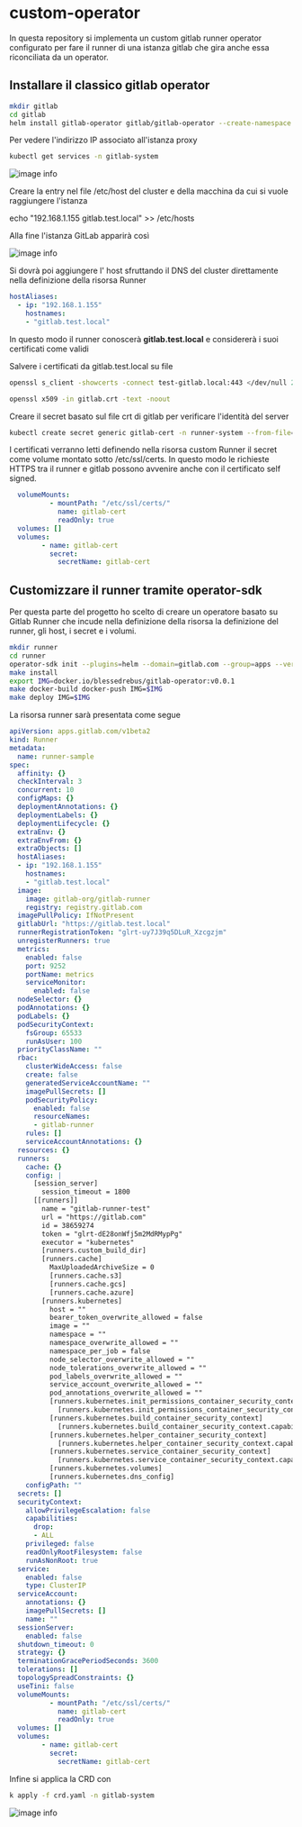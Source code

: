 # custom-operator
In questa repository si implementa un custom gitlab runner operator configurato per fare il runner di una istanza gitlab che gira anche essa riconciliata da un operator.

## Installare il classico gitlab operator

```bash
mkdir gitlab
cd gitlab
helm install gitlab-operator gitlab/gitlab-operator --create-namespace --namespace gitlab-system
```

Per vedere l'indirizzo IP associato all'istanza proxy

```bash
kubectl get services -n gitlab-system 
```

![image info](img/services.png)

Creare la entry nel file /etc/host del cluster e della macchina da cui si vuole raggiungere l'istanza

echo "192.168.1.155	gitlab.test.local" >> /etc/hosts

Alla fine l'istanza GitLab apparirà così

![image info](img/gitlab-instance.png)

Si dovrà poi aggiungere l' host sfruttando il DNS del cluster direttamente nella definizione della risorsa Runner

```yaml
hostAliases:
  - ip: "192.168.1.155"
    hostnames:
    - "gitlab.test.local"
```

In questo modo il runner conoscerà **gitlab.test.local** e considererà i suoi certificati come validi

Salvere i certificati da gitlab.test.local su file

```bash
openssl s_client -showcerts -connect test-gitlab.local:443 </dev/null 2>/dev/null|openssl x509 -outform PEM > gitlab.crt

openssl x509 -in gitlab.crt -text -noout
```

Creare il secret basato sul file crt di gitlab per verificare l'identità del server

```bash
kubectl create secret generic gitlab-cert -n runner-system --from-file=gitlab.crt
```

I certificati verranno letti definendo nella risorsa custom Runner il secret come volume montato sotto /etc/ssl/certs. In questo modo le richieste HTTPS tra il runner e gitlab possono avvenire anche con il certificato self signed.

```yaml
  volumeMounts:
          - mountPath: "/etc/ssl/certs/"
            name: gitlab-cert
            readOnly: true
  volumes: []
  volumes:
        - name: gitlab-cert
          secret:
            secretName: gitlab-cert
```

## Customizzare il runner tramite operator-sdk
Per questa parte del progetto ho scelto di creare un operatore basato su Gitlab Runner che incude nella definizione della risorsa la definizione del runner, gli host, i secret e i volumi.

```bash
mkdir runner
cd runner
operator-sdk init --plugins=helm --domain=gitlab.com --group=apps --version=v1beta1 --kind=GitLab --helm-chart=gitlab/gitlab-operator
make install
export IMG=docker.io/blessedrebus/gitlab-operator:v0.0.1
make docker-build docker-push IMG=$IMG
make deploy IMG=$IMG
```

La risorsa runner sarà presentata come segue

```yaml
apiVersion: apps.gitlab.com/v1beta2
kind: Runner
metadata:
  name: runner-sample
spec:
  affinity: {}
  checkInterval: 3
  concurrent: 10
  configMaps: {}
  deploymentAnnotations: {}
  deploymentLabels: {}
  deploymentLifecycle: {}
  extraEnv: {}
  extraEnvFrom: {}
  extraObjects: []
  hostAliases:
  - ip: "192.168.1.155"
    hostnames:
    - "gitlab.test.local"
  image:
    image: gitlab-org/gitlab-runner
    registry: registry.gitlab.com
  imagePullPolicy: IfNotPresent
  gitlabUrl: "https://gitlab.test.local"
  runnerRegistrationToken: "glrt-uy7J39q5DLuR_Xzcgzjm"
  unregisterRunners: true
  metrics:
    enabled: false
    port: 9252
    portName: metrics
    serviceMonitor:
      enabled: false
  nodeSelector: {}
  podAnnotations: {}
  podLabels: {}
  podSecurityContext:
    fsGroup: 65533
    runAsUser: 100
  priorityClassName: ""
  rbac:
    clusterWideAccess: false
    create: false
    generatedServiceAccountName: ""
    imagePullSecrets: []
    podSecurityPolicy:
      enabled: false
      resourceNames:
      - gitlab-runner
    rules: []
    serviceAccountAnnotations: {}
  resources: {}
  runners:
    cache: {}
    config: |
      [session_server]
        session_timeout = 1800
      [[runners]]
        name = "gitlab-runner-test"
        url = "https://gitlab.com"
        id = 38659274
        token = "glrt-dE28onWfj5m2MdRMypPg"
        executor = "kubernetes"
        [runners.custom_build_dir]
        [runners.cache]
          MaxUploadedArchiveSize = 0
          [runners.cache.s3]
          [runners.cache.gcs]
          [runners.cache.azure]
        [runners.kubernetes]
          host = ""
          bearer_token_overwrite_allowed = false
          image = ""
          namespace = ""
          namespace_overwrite_allowed = ""
          namespace_per_job = false
          node_selector_overwrite_allowed = ""
          node_tolerations_overwrite_allowed = ""
          pod_labels_overwrite_allowed = ""
          service_account_overwrite_allowed = ""
          pod_annotations_overwrite_allowed = ""
          [runners.kubernetes.init_permissions_container_security_context]
            [runners.kubernetes.init_permissions_container_security_context.capabilities]
          [runners.kubernetes.build_container_security_context]
            [runners.kubernetes.build_container_security_context.capabilities]
          [runners.kubernetes.helper_container_security_context]
            [runners.kubernetes.helper_container_security_context.capabilities]
          [runners.kubernetes.service_container_security_context]
            [runners.kubernetes.service_container_security_context.capabilities]
          [runners.kubernetes.volumes]
          [runners.kubernetes.dns_config]
    configPath: ""
  secrets: []
  securityContext:
    allowPrivilegeEscalation: false
    capabilities:
      drop:
      - ALL
    privileged: false
    readOnlyRootFilesystem: false
    runAsNonRoot: true
  service:
    enabled: false
    type: ClusterIP
  serviceAccount:
    annotations: {}
    imagePullSecrets: []
    name: ""
  sessionServer:
    enabled: false
  shutdown_timeout: 0
  strategy: {}
  terminationGracePeriodSeconds: 3600
  tolerations: []
  topologySpreadConstraints: {}
  useTini: false
  volumeMounts:
          - mountPath: "/etc/ssl/certs/"
            name: gitlab-cert
            readOnly: true
  volumes: []
  volumes:
        - name: gitlab-cert
          secret:
            secretName: gitlab-cert
```

Infine si applica la CRD con

```bash
k apply -f crd.yaml -n gitlab-system
```

![image info](img/running-operator.png)


